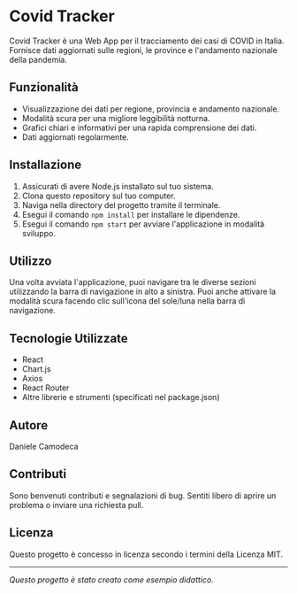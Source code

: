 # Covid Tracker

Covid Tracker è una Web App per il tracciamento dei casi di COVID in Italia. Fornisce dati aggiornati sulle regioni, le province e l'andamento nazionale della pandemia.

## Funzionalità

- Visualizzazione dei dati per regione, provincia e andamento nazionale.
- Modalità scura per una migliore leggibilità notturna.
- Grafici chiari e informativi per una rapida comprensione dei dati.
- Dati aggiornati regolarmente.

## Installazione

1. Assicurati di avere Node.js installato sul tuo sistema.
2. Clona questo repository sul tuo computer.
3. Naviga nella directory del progetto tramite il terminale.
4. Esegui il comando `npm install` per installare le dipendenze.
5. Esegui il comando `npm start` per avviare l'applicazione in modalità sviluppo.

## Utilizzo

Una volta avviata l'applicazione, puoi navigare tra le diverse sezioni utilizzando la barra di navigazione in alto a sinistra. Puoi anche attivare la modalità scura facendo clic sull'icona del sole/luna nella barra di navigazione.

## Tecnologie Utilizzate

- React
- Chart.js
- Axios
- React Router
- Altre librerie e strumenti (specificati nel package.json)

## Autore

Daniele Camodeca

## Contributi

Sono benvenuti contributi e segnalazioni di bug. Sentiti libero di aprire un problema o inviare una richiesta pull.

## Licenza

Questo progetto è concesso in licenza secondo i termini della Licenza MIT.

---

_Questo progetto è stato creato come esempio didattico._
